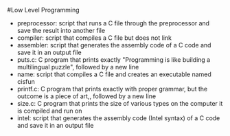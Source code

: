 #Low Level Programming
- preprocessor: script that runs a C file through the preprocessor and save the result into another file
- compiler: script that compiles a C file but does not link
- assembler: script that generates the assembly code of a C code and save it in an output file
- puts.c: C program that prints exactly "Programming is like building a multilingual puzzle", followed by a new line
- name: script that compiles a C file and creates an executable named cisfun
- printf.c: C program that prints exactly with proper grammar, but the outcome is a piece of art,, followed by a new line
- size.c: C program that prints the size of various types on the computer it is compiled and run on
- intel: script that generates the assembly code (Intel syntax) of a C code and save it in an output file
